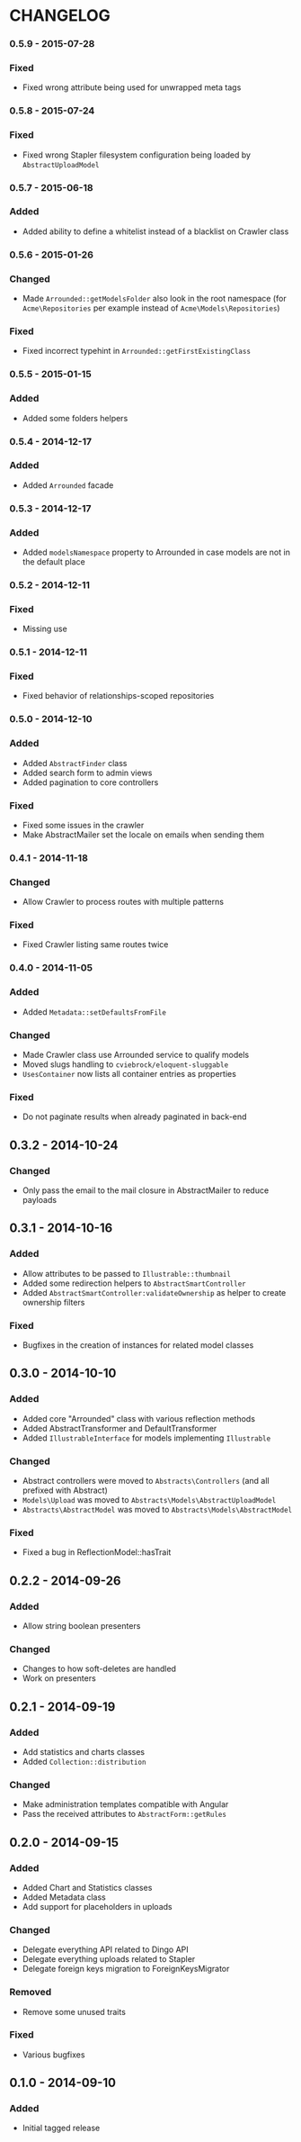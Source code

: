 # CHANGELOG

### 0.5.9 - 2015-07-28

### Fixed

- Fixed wrong attribute being used for unwrapped meta tags

### 0.5.8 - 2015-07-24

### Fixed
- Fixed wrong Stapler filesystem configuration being loaded by `AbstractUploadModel`

### 0.5.7 - 2015-06-18

### Added
- Added ability to define a whitelist instead of a blacklist on Crawler class

### 0.5.6 - 2015-01-26

### Changed
- Made `Arrounded::getModelsFolder` also look in the root namespace (for `Acme\Repositories` per example instead of `Acme\Models\Repositories`)

### Fixed
- Fixed incorrect typehint in `Arrounded::getFirstExistingClass`

### 0.5.5 - 2015-01-15

### Added
- Added some folders helpers

### 0.5.4 - 2014-12-17

### Added
- Added `Arrounded` facade

### 0.5.3 - 2014-12-17

### Added
- Added `modelsNamespace` property to Arrounded in case models are not in the default place

### 0.5.2 - 2014-12-11

### Fixed
- Missing use

### 0.5.1 - 2014-12-11

### Fixed
- Fixed behavior of relationships-scoped repositories

### 0.5.0 - 2014-12-10

### Added
- Added `AbstractFinder` class
- Added search form to admin views
- Added pagination to core controllers

### Fixed
- Fixed some issues in the crawler
- Make AbstractMailer set the locale on emails when sending them

### 0.4.1 - 2014-11-18

### Changed
- Allow Crawler to process routes with multiple patterns

### Fixed
- Fixed Crawler listing same routes twice

### 0.4.0 - 2014-11-05

### Added
- Added `Metadata::setDefaultsFromFile`

### Changed
- Made Crawler class use Arrounded service to qualify models
- Moved slugs handling to `cviebrock/eloquent-sluggable`
- `UsesContainer` now lists all container entries as properties

### Fixed
- Do not paginate results when already paginated in back-end

## 0.3.2 - 2014-10-24

### Changed
- Only pass the email to the mail closure in AbstractMailer to reduce payloads

## 0.3.1 - 2014-10-16

### Added
- Allow attributes to be passed to `Illustrable::thumbnail`
- Added some redirection helpers to `AbstractSmartController`
- Added `AbstractSmartController:validateOwnership` as helper to create ownership filters

### Fixed
- Bugfixes in the creation of instances for related model classes

## 0.3.0 - 2014-10-10

### Added
- Added core "Arrounded" class with various reflection methods
- Added AbstractTransformer and DefaultTransformer
- Added `IllustrableInterface` for models implementing `Illustrable`

### Changed
- Abstract controllers were moved to `Abstracts\Controllers` (and all prefixed with Abstract)
- `Models\Upload` was moved to `Abstracts\Models\AbstractUploadModel`
- `Abstracts\AbstractModel` was moved to `Abstracts\Models\AbstractModel`

### Fixed
- Fixed a bug in ReflectionModel::hasTrait

## 0.2.2 - 2014-09-26

### Added
- Allow string boolean presenters

### Changed
- Changes to how soft-deletes are handled
- Work on presenters

## 0.2.1 - 2014-09-19

### Added
- Add statistics and charts classes
- Added `Collection::distribution`

### Changed
- Make administration templates compatible with Angular
- Pass the received attributes to `AbstractForm::getRules`

## 0.2.0 - 2014-09-15

### Added
- Added Chart and Statistics classes
- Added Metadata class
- Add support for placeholders in uploads

### Changed
- Delegate everything API related to Dingo API
- Delegate everything uploads related to Stapler
- Delegate foreign keys migration to ForeignKeysMigrator

### Removed
- Remove some unused traits

### Fixed
- Various bugfixes

## 0.1.0 - 2014-09-10

### Added
- Initial tagged release
